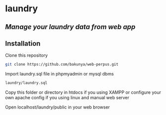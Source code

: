# laundry
## _Manage your laundry data from web app_

## Installation
Clone this repository
```sh
git clone https://github.com/bakunya/web-perpus.git
```
Import laundry.sql file in phpmyadmin or mysql dbms
```sh
laundry/laundry.sql
```
Copy this folder or directory in htdocs if you using XAMPP or configure your own apache config if you using linux and manual web server

Open localhost/laundry/public in your web browser